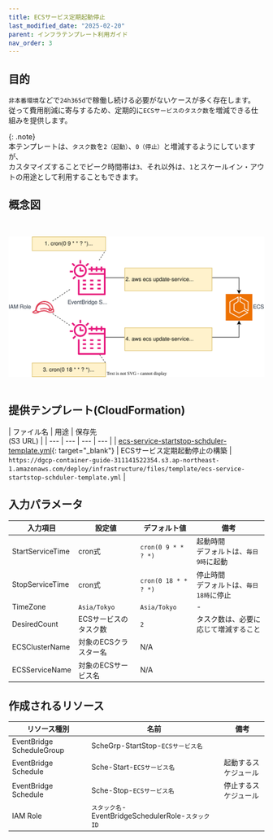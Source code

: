 ```yaml
---
title: ECSサービス定期起動停止
last_modified_date: "2025-02-20"
parent: インフラテンプレート利用ガイド
nav_order: 3
---
```


## 目的

`非本番環境`などで`24h365d`で稼働し続ける必要がないケースが多く存在します。  
従って費用削減に寄与するため、定期的に`ECSサービスのタスク数`を増減できる仕組みを提供します。  

{: .note}  
本テンプレートは、`タスク数`を`2（起動）`、`0（停止）`と増減するようにしていますが、  
カスタマイズすることでピーク時間帯は`3`、それ以外は、`1`とスケールイン・アウトの用途として利用することもできます。

## 概念図  
<br>
  
![ECSサービス定期起動停止](./files/sche-startstop.svg)  
<br>

## 提供テンプレート(CloudFormation)

| ファイル名 | 用途 | 保存先<br>(S3 URL) | 
| --- | --- | --- | --- |
| [ecs-service-startstop-schduler-template.yml](https://ap-northeast-1.console.aws.amazon.com/cloudformation/home?region=ap-northeast-1#/stacks/quickcreate?templateURL=https://dgcp-container-guide-311141522354.s3.ap-northeast-1.amazonaws.com/deploy/infrastructure/files/template/ecs-service-startstop-schduler-template.yml){: target="_blank"} | ECSサービス定期起動停止の構築 | `https://dgcp-container-guide-311141522354.s3.ap-northeast-1.amazonaws.com/deploy/infrastructure/files/template/ecs-service-startstop-schduler-template.yml` |

## 入力パラメータ

| 入力項目 | 設定値 | デフォルト値 | 備考 | 
| --- | --- | --- | --- |
| StartServiceTime | cron式 | `cron(0 9 * * ? *)` | 起動時間<br>デフォルトは、`毎日 9時`に起動 |
| StopServiceTime | cron式 | `cron(0 18 * * ? *)` | 停止時間<br>デフォルトは、`毎日 18時`に停止 |
| TimeZone | `Asia/Tokyo` | `Asia/Tokyo` | - |
| DesiredCount | ECSサービスのタスク数 | `2` | タスク数は、必要に応じて増減すること |
| ECSClusterName | 対象のECSクラスター名 | N/A |  |
| ECSServiceName | 対象のECSサービス名 | N/A |  |

## 作成されるリソース

| リソース種別 | 名前 | 備考 | 
| --- | --- | --- |
| EventBridge ScheduleGroup | ScheGrp-StartStop-`ECSサービス名` |  |
| EventBridge Schedule | Sche-Start-`ECSサービス名` | 起動するスケジュール |
| EventBridge Schedule | Sche-Stop-`ECSサービス名` | 停止するスケジュール |
| IAM Role | `スタック名`-EventBridgeSchedulerRole-`スタックID` |  |